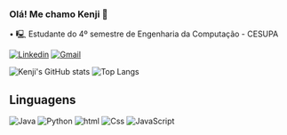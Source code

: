 ### Olá! Me chamo Kenji 👋

 • 🖳 Estudante do 4º semestre de Engenharia da Computação - CESUPA

[![Linkedin](https://img.shields.io/badge/LinkedIn-0077B5?style=for-the-badge&logo=linkedin&logoColor=white)](https://www.linkedin.com/in/enzo-kikuchi-64a583297/)
[![Gmail](https://img.shields.io/badge/Gmail-D14836?style=for-the-badge&logo=gmail&logoColor=white)](enzo.k.kikuchi@gmail.com)

![Kenji's GitHub stats](https://github-readme-stats.vercel.app/api?username=Jkenji&layout=compact&theme=holi)
![Top Langs](https://github-readme-stats.vercel.app/api/top-langs/?username=Jkenji&layout=compact&theme=holi)

## Linguagens 

![Java](https://img.shields.io/badge/Java-ED8B00?style=for-the-badge&logo=openjdk&logoColor=white)
![Python](https://img.shields.io/badge/python-3670A0?style=for-the-badge&logo=python&logoColor=ffdd54)
![html](https://img.shields.io/badge/HTML5-E34F26?style=for-the-badge&logo=html5&logoColor=white)
![Css](https://img.shields.io/badge/CSS3-1572B6?style=for-the-badge&logo=css3&logoColor=white)
![JavaScript](https://img.shields.io/badge/javascript-%23323330.svg?style=for-the-badge&logo=javascript&logoColor=%23F7DF1E)

